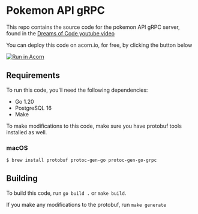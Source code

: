 # Pokemon API gRPC

This repo contains the source code for the pokemon API gRPC server, found
in the [Dreams of Code youtube video](https://youtube.com/@dreamsofcode)

You can deploy this code on acorn.io, for free, by clicking the button below

[![Run in Acorn](https://acorn.io/v1-ui/run/badge?image=docker.io+dreamsofcode+pokemon-api:acorn&ref=dreamsofcode&count=false&style=for-the-badge)](https://acorn.io/run/docker.io/dreamsofcode/pokemon-api:acorn?ref=dreamsofcode)

## Requirements

To run this code, you'll need the following dependencies:

- Go 1.20
- PostgreSQL 16
- Make

To make modifications to this code, make sure you have protobuf tools installed
as well.

### macOS

```
$ brew install protobuf protoc-gen-go protoc-gen-go-grpc
```

## Building

To build this code, run `go build .` or `make build`.

If you make any modifications to the protobuf, run `make generate`
